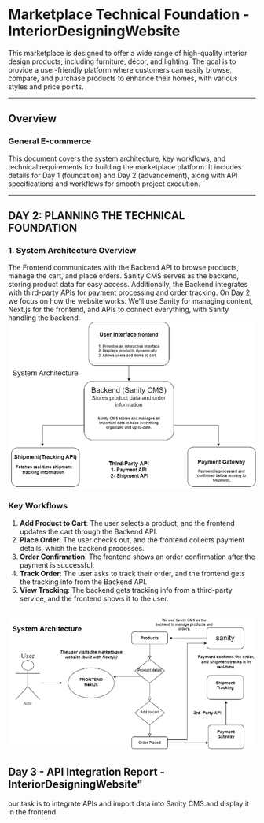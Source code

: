 # Marketplace Technical Foundation - InteriorDesigningWebsite

This marketplace is designed to offer a wide range of high-quality interior design products, including furniture, décor, and lighting. The goal is to provide a user-friendly platform where customers can easily browse, compare, and purchase products to enhance their homes, with various styles and price points.

---

## Overview

### General E-commerce

This document covers the system architecture, key workflows, and technical requirements for building the marketplace platform. It includes details for Day 1 (foundation) and Day 2 (advancement), along with API specifications and workflows for smooth project execution.

---
## DAY 2: PLANNING THE TECHNICAL FOUNDATION

### 1. System Architecture Overview

The Frontend communicates with the Backend API to browse products, manage the cart, and place orders. Sanity CMS serves as the backend, storing product data for easy access. Additionally, the Backend integrates with third-party APIs for payment processing and order tracking.
On Day 2, we focus on how the website works. We’ll use Sanity for managing content, Next.js for the frontend, and APIs to connect everything, with Sanity handling the backend.
![System Architecture](public/images/SystemArchitecture54.drawio.png)
### Key Workflows


1. **Add Product to Cart**: The user selects a product, and the frontend updates the cart through the Backend API.
2. **Place Order**: The user checks out, and the frontend collects payment details, which the backend processes.
3. **Order Confirmation**: The frontend shows an order confirmation after the payment is successful.
4. **Track Order**: The user asks to track their order, and the frontend gets the tracking info from the Backend API.
5. **View Tracking**: The backend gets tracking info from a third-party service, and the frontend shows it to the user.

![Workflow](public/images/System%20Architecture.drawio.png)
---

## Day 3 - API Integration Report - InteriorDesigningWebsite"

our task is to integrate APIs and import data into Sanity CMS.and display it in the frontend 









